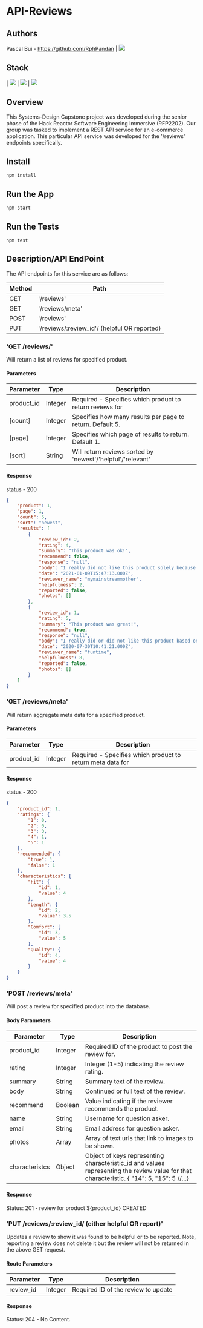 # API-Reviews

## Authors
Pascal Bui - https://github.com/RphPandan
| <img src="https://img.shields.io/badge/LinkedIn-0077B5?style=for-the-badge&logo=linkedin&logoColor=white" href='https://wwwlinkedin.com/in/pascal-bui-b44ab955'/>



## Stack
| <img src="https://img.shields.io/badge/Express%20js-000000?style=for-the-badge&logo=express&logoColor=white"/> | <img src="https://img.shields.io/badge/PostgreSQL-316192?style=for-the-badge&logo=postgresql&logoColor=white" /> | <img src="https://img.shields.io/badge/Amazon_AWS-FF9900?style=for-the-badge&logo=amazonaws&logoColor=white"/>

## Overview

This Systems-Design Capstone project was developed during the senior phase of the Hack Reactor Software Engineering Immersive (RFP2202). Our group was tasked to implement a REST API service for an e-commerce application. This particular API service was developed for the '/reviews' endpoints specifically.


## Install

  ```
  npm install
  ```

## Run the App

```
npm start
```

## Run the Tests

```
npm test
```

## Description/API EndPoint

The API endpoints for this service are as follows:

| Method | Path    |
|--------|---------|
| GET    | '/reviews'       |
| GET    | '/reviews/meta'  |
| POST   | '/reviews'       |
| PUT    | '/reviews/:review_id'/ (helpful OR reported)  |

### 'GET /reviews/'
Will return a list of reviews for specified product.
#### Parameters
| Parameter | Type    | Description                                                |
|-----------|---------|------------------------------------------------------------|
| product_id| Integer | Required - Specifies which product to return reviews for   |
| [count]   | Integer | Specifies how many results per page to return. Default 5.  |
| [page]    | Integer | Specifies which page of results to return.     Default 1.  |
| [sort]    | String  | Will return reviews sorted by 'newest'/'helpful'/'relevant'|

#### Response
status - 200
```json
{
    "product": 1,
    "page": 1,
    "count": 5,
    "sort": "newest",
    "results": [
        {
            "review_id": 2,
            "rating": 4,
            "summary": "This product was ok!",
            "recommend": false,
            "response": "null",
            "body": "I really did not like this product solely because I am tiny and do not fit into it.",
            "date": "2021-01-09T15:47:13.000Z",
            "reviewer_name": "mymainstreammother",
            "helpfulness": 2,
            "reported": false,
            "photos": []
        },
        {
            "review_id": 1,
            "rating": 5,
            "summary": "This product was great!",
            "recommend": true,
            "response": "null",
            "body": "I really did or did not like this product based on whether it was sustainably sourced.  Then I found out that its made from nothing at all.",
            "date": "2020-07-30T10:41:21.000Z",
            "reviewer_name": "funtime",
            "helpfulness": 8,
            "reported": false,
            "photos": []
        }
    ]
}
```

### 'GET /reviews/meta'
Will return aggregate meta data for a specified product.

#### Parameters
| Parameter | Type    | Description                                                  |
|-----------|---------|--------------------------------------------------------------|
| product_id| Integer | Required - Specifies which product to return meta data for   |

#### Response
status - 200
```json
{
    "product_id": 1,
    "ratings": {
        "1": 0,
        "2": 0,
        "3": 0,
        "4": 1,
        "5": 1
    },
    "recommended": {
        "true": 1,
        "false": 1
    },
    "characteristics": {
        "Fit": {
            "id": 1,
            "value": 4
        },
        "Length": {
            "id": 2,
            "value": 3.5
        },
        "Comfort": {
            "id": 3,
            "value": 5
        },
        "Quality": {
            "id": 4,
            "value": 4
        }
    }
}
```

### 'POST /reviews/meta'
Will post a review for specified product into the database.

#### Body Parameters

| Parameter       | Type    | Description                                                |
|-----------------|---------|------------------------------------------------------------|
| product_id      | Integer | Required ID of the product to post the review for.         |
| rating          | Integer | Integer (1-5) indicating the review rating.                |
| summary         | String  | Summary text of the review.                                |
| body            | String  | Continued or full text of the review.                      |
| recommend       | Boolean | Value indicating if the reviewer recommends the product.   |
| name            | String  | Username for question asker.                               |
| email           | String  | Email address for question asker.                          |
| photos          | Array   | Array of text urls that link to images to be shown.        |
| characteristcs  | Object  | Object of keys representing characteristic_id and values representing the review value for that characteristic. { "14": 5, "15": 5 //...}|

#### Response
Status: 201 - review for product ${product_id} CREATED


### 'PUT /reviews/:review_id/ (either helpful OR report)'
Updates a review to show it was found to be helpful or to be reported. Note, reporting a review does not delete it but the review will not be returned in the above GET request.

#### Route Parameters

| Parameter   | Type    | Description                           |
|-------------|---------|---------------------------------------|
| review_id   | Integer | Required ID of the review to update   |

#### Response
Status: 204 - No Content.
